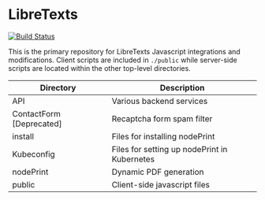 LibreTexts
============
[![Build Status](https://travis-ci.org/LibreTexts/Libretext.svg?branch=master)](https://travis-ci.org/LibreTexts/Libretext)

This is the primary repository for LibreTexts Javascript integrations and modifications. Client scripts are included in `./public` while server-side scripts are located within the other top-level directories.

| Directory     | Description |
| ----------- | ----------- |
| API     | Various backend services |
| ContactForm \[Deprecated\]     | Recaptcha form spam filter |
| install     | Files for installing nodePrint |
| Kubeconfig     | Files for setting up nodePrint in Kubernetes |
| nodePrint     | Dynamic PDF generation |
| public     | Client-side javascript files |
